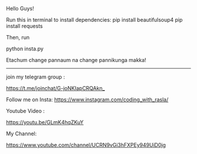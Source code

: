 Hello Guys! 

Run this in terminal to install dependencies:
    pip install beautifulsoup4
    pip install requests

Then, run 

python insta.py

Etachum change pannaum na change pannikunga makka! 


__________________________________________________________________________________

join my telegram group :

https://t.me/joinchat/G-joNKIapCRQAkn_​​

Follow me on Insta:
https://www.instagram.com/coding_with_rasla/

Youtube Video :

https://youtu.be/GLmK4hqZKuY

My Channel:

https://www.youtube.com/channel/UCRN9vGi3hFXPEy949UiD0jg
